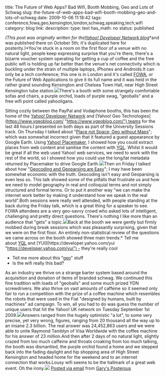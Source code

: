 title: The Future of Web Apps? Bad Wifi, Booth Mobbing, Geo and Lots of Schwag
slug: the-future-of-web-apps-bad-wifi-booth-mobbing-geo-and-lots-of-schwag
date: 2009-10-06 11:18:42
tags: conference,fowa,geo,kensington,london,schwag,speaking,tech,wifi
category: blog
link: 
description: 
type: text
has_math: no
status: published

*(This post was originally written for the*[*Yahoo! Developer Network blog*](https://developer.yahoo.net/blog/archives/2009/10/the_future_of_w_1.html "https://developer.yahoo.net/blog/archives/2009/10/the_future_of_w_1.html")*and was published there on October 5th; it's duplicated here for posterity.)*You're stuck in a room on the first floor of a venue with no natural light, people keep expressing surprise that you're there, there's a bizarre voucher system operating for getting a cup of coffee and the free public wifi is holding up far better than the venue's net connectivity which is buckling under the strain of multiple laptops, iPhones and Androids.It can only be a tech conference; this one is in London and it's called [FOWA](https://bit.ly/fowa-london "https://bit.ly/fowa-london"), or the Future of Web Applications to give it its full name and it was held in the rather grand sounding Kensington and Chelsea Town Hall, near High Street Kensington tube station.[![](https://farm4.static.flickr.com/3477/3976813880_efacb16bd7.jpg)](https://www.flickr.com/photos/vicchi/3976813880/ "https://www.flickr.com/photos/vicchi/3976813880/")There's a booth with some strangely comfortable sofas and chairs, a purple orchid, loads of purple swag, "geoballs" and a free wifi point called yahooligans. 

<!-- TEASER_END -->

Sitting cozily between the PayPal and Vodaphone booths, this has been the home of the [Yahoo! Developer Network](https://developer.yahoo.com/ "https://developer.yahoo.com/") and [Yahoo! Geo Technologies](https://www.ygeoblog.com/ "https://www.ygeoblog.com/") teams for the last 48 hours.I presented on both days as part of the University Sessions track. On Thursday I talked about "[Place not Space; Geo without Maps](https://www.slideshare.net/vicchi/place-not-space-geo-without-maps-2106152 "https://www.slideshare.net/vicchi/place-not-space-geo-without-maps-2106152")"; which was somewhat incorrect given that it featured a guest appearance by Google Earth. Using [Yahoo! Placemaker](https://developer.yahoo.com/geo/placemaker/ "https://developer.yahoo.com/geo/placemaker/"), I showed how you could extract places from web content and sanitise the content with [YQL](https://developer.yahoo.com/yql/ "https://developer.yahoo.com/yql/"). Whilst it would be great if all the web used Yahoo! web services, we need to work with the rest of the world, so I showed how you could use the long/lat metadata returned by Placemaker to drive Google Earth.[![](https://farm3.static.flickr.com/2563/3976052951_f8b967c444.jpg)](https://www.flickr.com/photos/vicchi/3976052951/ "https://www.flickr.com/photos/vicchi/3976052951/")Then on Friday I talked about how "[Geocoding and Geoparsing are Easy](https://www.slideshare.net/vicchi/geocoding-and-geoparsing-are-easy "https://www.slideshare.net/vicchi/geocoding-and-geoparsing-are-easy")"; I may have been somewhat economic with the truth. Geocoding isn't easy and Geoparsing is even less so. This talk showed some of the pitfalls that frustrate us and how we need to model geography in real and colloquial terms and not simply structured and formal terms. Or to put it another way "we can make the internet work better by making it understand how we speak in the real world".Both sessions were really well attended, with people standing at the back during the Friday talk, which is a great thing for a speaker to see. FOWA attendees are a very geo-savvy crowd who asked lots of intelligent, challenging and pretty direct questions. There's nothing I like more than an audience that "gets" a topic.[![](https://farm3.static.flickr.com/2625/3976055123_94534ec18e.jpg)](https://www.flickr.com/photos/vicchi/3976055123/ "https://www.flickr.com/photos/vicchi/3976055123/")Back at the booth we were gently but firmly mobbed during break sessions which was pleasantly surprising, given that we were on the first floor. An entirely non-statistical review of the questions we came across on the booth showed three main trends:* Tell me about [YQL](https://developer.yahoo.com/yql "https://developer.yahoo.com/yql") and [YUI](https://developer.yahoo.com/yui "https://developer.yahoo.com/yui") - they're really cool
* Tell me more about this "[geo](https://developer.yahoo.com/geo/ "https://developer.yahoo.com/geo/")" stuff
* Is the wifi really this bad?

As an industry we thrive on a strange barter system based around the acquisition and donation of items of branded schwag. We continued this fine tradition with loads of "geoballs" and some much prized YDN screwdrivers. We also thrive on vast amounts of caffeine so it seemed only fair to run a competition with the prize of a coffee machine which resembles the robots that were used in the Fiat "designed by humans, built by machines" ad campaign. To win, all you had to do was guess the number of unique users that hit the Yahoo! UK network on Tuesday September 1st 2009.[![](https://farm3.static.flickr.com/2492/3976054939_918b8684a0.jpg)](https://www.flickr.com/photos/vicchi/3976054939/ "https://www.flickr.com/photos/vicchi/3976054939/")Answers ranged from the hugely optimistic "a lot", to some very precise, yet very wrong, figures, ranging from 20 thousand all the way up to an insane 2.3 billion. The real answer was 24,452,863 users and we were able to unite Raymond Tamblyn of Visa Worldwide with the coffee machine for his answer of 23 million.And then after 2 days of no natural light, slightly crazed from too much caffeine and throats croaking from too much talking, the booth was dismantled, the purple orchid found a home and we stepped back into the fading daylight and hip shopping area of High Street Kensington and headed home for the weekend and to an internet connection that works.Lousy wifi seems to be the hallmark of a great web event. Oh the irony.[![](https://farm3.static.flickr.com/2479/3976052151_7b1065ee95.jpg)](https://www.flickr.com/photos/vicchi/3976052151/ "https://www.flickr.com/photos/vicchi/3976052151/")  [Posted via email](https://posterous.com "https://posterous.com") from [Gary's Posterous](https://vicchi.posterous.com/the-future-of-web-apps-bad-wifi-booth-mobbing "https://vicchi.posterous.com/the-future-of-web-apps-bad-wifi-booth-mobbing") 

 


